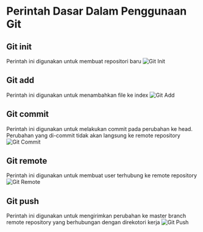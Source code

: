 # Perintah Dasar Dalam Penggunaan Git

## Git init
Perintah ini digunakan untuk membuat repositori baru
![Git Init](init.png)
 
## Git add
Perintah ini digunakan untuk menambahkan file ke index
![Git Add](add.png)
## Git commit
Perintah ini digunakan untuk melakukan commit pada perubahan ke head. Perubahan yang di-commit tidak akan langsung ke remote repository
![Git Commit](commit.png)
## Git remote
Perintah ini digunakan untuk membuat user terhubung ke remote repository
![Git Remote](remote.png)
## Git push
Perintah ini digunakan untuk mengirimkan perubahan ke master branch remote repository yang berhubungan dengan direkotori kerja
![Git Push](Push.png)


